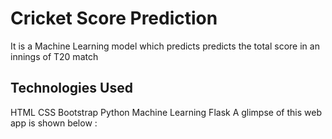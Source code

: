 # Cricket Score Prediction
It is a Machine Learning model which predicts predicts the total score in an innings of T20 match

## Technologies Used
HTML
CSS
Bootstrap
Python
Machine Learning
Flask
A glimpse of this web app is shown below :
